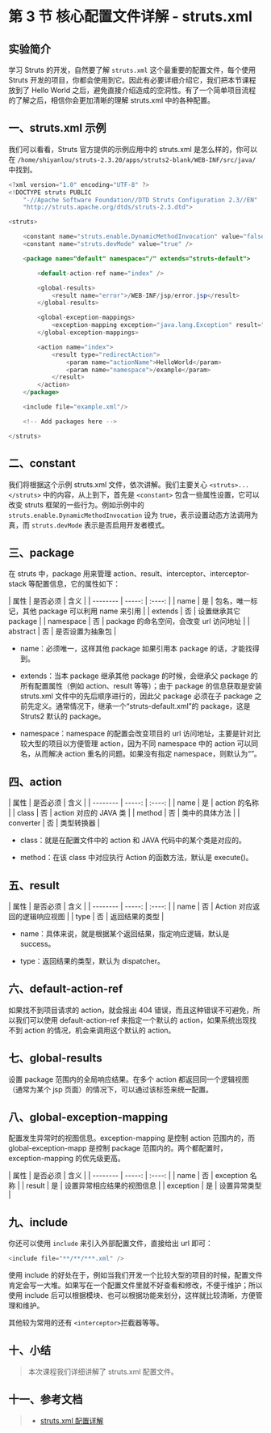 # 第 3 节 核心配置文件详解 - struts.xml

## 实验简介

学习 Struts 的开发，自然要了解 `struts.xml` 这个最重要的配置文件，每个使用 Struts 开发的项目，你都会使用到它。因此有必要详细介绍它，我们把本节课程放到了 Hello World 之后，避免直接介绍造成的空洞性。有了一个简单项目流程的了解之后，相信你会更加清晰的理解 struts.xml 中的各种配置。

## 一、struts.xml 示例

我们可以看看，Struts 官方提供的示例应用中的 struts.xml 是怎么样的，你可以在 `/home/shiyanlou/struts-2.3.20/apps/struts2-blank/WEB-INF/src/java/` 中找到。

```java
<?xml version="1.0" encoding="UTF-8" ?>
<!DOCTYPE struts PUBLIC
    "-//Apache Software Foundation//DTD Struts Configuration 2.3//EN"
    "http://struts.apache.org/dtds/struts-2.3.dtd">

<struts>

    <constant name="struts.enable.DynamicMethodInvocation" value="false" />
    <constant name="struts.devMode" value="true" />

    <package name="default" namespace="/" extends="struts-default">

        <default-action-ref name="index" />

        <global-results>
            <result name="error">/WEB-INF/jsp/error.jsp</result>
        </global-results>

        <global-exception-mappings>
            <exception-mapping exception="java.lang.Exception" result="error"/>
        </global-exception-mappings>

        <action name="index">
            <result type="redirectAction">
                <param name="actionName">HelloWorld</param>
                <param name="namespace">/example</param>
            </result>
        </action>
    </package>

    <include file="example.xml"/>

    <!-- Add packages here -->

</struts> 
```

## 二、constant

我们将根据这个示例 struts.xml 文件，依次讲解。我们主要关心 `<struts>...</struts>` 中的内容，从上到下，首先是 `<constant>` 包含一些属性设置，它可以改变 struts 框架的一些行为。例如示例中的 `struts.enable.DynamicMethodInvocation` 设为 true，表示设置动态方法调用为真，而 `struts.devMode` 表示是否启用开发者模式。

## 三、package

在 struts 中，package 用来管理 action、result、interceptor、interceptor-stack 等配置信息，它的属性如下：

| 属性 | 是否必须 | 含义 | | -------- | -----: | :----: | | name | 是 | 包名，唯一标记，其他 package 可以利用 name 来引用 | | extends | 否 | 设置继承其它 package | | namespace | 否 | package 的命名空间，会改变 url 访问地址 | | abstract | 否 | 是否设置为抽象包 |

*   name：必须唯一，这样其他 package 如果引用本 package 的话，才能找得到。

*   extends：当本 package 继承其他 package 的时候，会继承父 package 的所有配置属性（例如 action、result 等等）；由于 package 的信息获取是安装 struts.xml 文件中的先后顺序进行的，因此父 package 必须在子 package 之前先定义。通常情况下，继承一个“struts-default.xml”的 package，这是 Struts2 默认的 package。

*   namespace：namespace 的配置会改变项目的 url 访问地址，主要是针对比较大型的项目以方便管理 action，因为不同 namespace 中的 action 可以同名，从而解决 action 重名的问题。如果没有指定 namespace，则默认为“”。

## 四、action

| 属性 | 是否必须 | 含义 | | -------- | -----: | :----: | | name | 是 | action 的名称 | | class | 否 | action 对应的 JAVA 类 | | method | 否 | 类中的具体方法 | | converter | 否 | 类型转换器 |

*   class：就是在配置文件中的 action 和 JAVA 代码中的某个类是对应的。

*   method：在该 class 中对应执行 Action 的函数方法，默认是 execute()。

## 五、result

| 属性 | 是否必须 | 含义 | | -------- | -----: | :----: | | name | 否 | Action 对应返回的逻辑响应视图 | | type | 否 | 返回结果的类型 |

*   name：具体来说，就是根据某个返回结果，指定响应逻辑，默认是 success。

*   type：返回结果的类型，默认为 dispatcher。

## 六、default-action-ref

如果找不到项目请求的 action，就会报出 404 错误，而且这种错误不可避免，所以我们可以使用 default-action-ref 来指定一个默认的 action，如果系统出现找不到 action 的情况，机会来调用这个默认的 action。

## 七、global-results

设置 package 范围内的全局响应结果。在多个 action 都返回同一个逻辑视图（通常为某个 jsp 页面）的情况下，可以通过该标签来统一配置。

## 八、global-exception-mapping

配置发生异常时的视图信息。exception-mapping 是控制 action 范围内的，而 global-exception-mapp 是控制 package 范围内的。两个都配置时，exception-mapping 的优先级更高。

| 属性 | 是否必须 | 含义 | | -------- | -----: | :----: | | name | 否 | exception 名称 | | result | 是 | 设置异常相应结果的视图信息 | | exception | 是 | 设置异常类型 |

## 九、include

你还可以使用 `include` 来引入外部配置文件，直接给出 url 即可：

```java
<include file="**/**/***.xml" /> 
```

使用 include 的好处在于，例如当我们开发一个比较大型的项目的时候，配置文件肯定会写一大堆。如果写在一个配置文件里就不好查看和修改，不便于维护；所以使用 include 后可以根据模块、也可以根据功能来划分，这样就比较清晰，方便管理和维护。

其他较为常用的还有 `<interceptor>`拦截器等等。

## 十、小结

> 本次课程我们详细讲解了 struts.xml 配置文件。

## 十一、参考文档

> * [struts.xml 配置详解](http://www.cnblogs.com/fmricky/archive/2010/05/20/1740479.html)